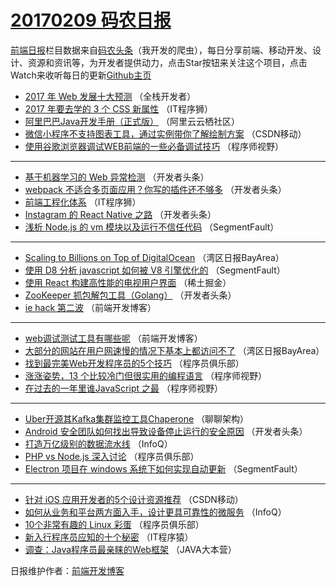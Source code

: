 # [20170209 码农日报](http://hao.caibaojian.com/date/2017/02/09)

[前端日报](http://caibaojian.com/c/news)栏目数据来自[码农头条](http://hao.caibaojian.com/)（我开发的爬虫），每日分享前端、移动开发、设计、资源和资讯等，为开发者提供动力，点击Star按钮来关注这个项目，点击Watch来收听每日的更新[Github主页](https://github.com/kujian/frontendDaily)
* [2017 年 Web 发展十大预测](http://hao.caibaojian.com/25460.html) （全栈开发者）
* [2017 年要去学的 3 个 CSS 新属性](http://hao.caibaojian.com/25533.html) （IT程序狮）
* [阿里巴巴Java开发手册（正式版）](http://hao.caibaojian.com/25476.html) （阿里云云栖社区）
* [微信小程序不支持图表工具，通过实例带你了解绘制方案](http://hao.caibaojian.com/25480.html) （CSDN移动）
* [使用谷歌浏览器调试WEB前端的一些必备调试技巧](http://hao.caibaojian.com/25522.html) （程序师视野）

***
* [基于机器学习的 Web 异常检测](http://hao.caibaojian.com/25495.html) （开发者头条）
* [webpack 不适合多页面应用？你写的插件还不够多](http://hao.caibaojian.com/25497.html) （开发者头条）
* [前端工程化体系](http://hao.caibaojian.com/25535.html) （IT程序狮）
* [Instagram 的 React Native 之路](http://hao.caibaojian.com/25499.html) （开发者头条）
* [浅析 Node.js 的 vm 模块以及运行不信任代码](http://hao.caibaojian.com/25519.html) （SegmentFault）

***
* [Scaling to Billions on Top of DigitalOcean](http://hao.caibaojian.com/25462.html) （湾区日报BayArea）
* [使用 D8 分析 javascript 如何被 V8 引擎优化的](http://hao.caibaojian.com/25520.html) （SegmentFault）
* [使用 React 构建高性能的电视用户界面](http://hao.caibaojian.com/25543.html) （稀土掘金）
* [ZooKeeper 抓包解包工具（Golang）](http://hao.caibaojian.com/25492.html) （开发者头条）
* [ie hack 第二波](http://hao.caibaojian.com/25536.html) （前端开发博客）

***
* [web调试测试工具有哪些呢](http://hao.caibaojian.com/25537.html) （前端开发博客）
* [大部分的网站在用户网速慢的情况下基本上都访问不了](http://hao.caibaojian.com/25463.html) （湾区日报BayArea）
* [找到最完美Web开发程序员的5个技巧](http://hao.caibaojian.com/25489.html) （程序员俱乐部）
* [涨涨姿势，13 个比较冷门但很实用的编程语言](http://hao.caibaojian.com/25521.html) （程序师视野）
* [在过去的一年里谁JavaScript 之最](http://hao.caibaojian.com/25523.html) （程序师视野）

***
* [Uber开源其Kafka集群监控工具Chaperone](http://hao.caibaojian.com/25471.html) （聊聊架构）
* [Android 安全团队如何找出导致设备停止运行的安全原因](http://hao.caibaojian.com/25496.html) （开发者头条）
* [打造万亿级别的数据流水线](http://hao.caibaojian.com/25453.html) （InfoQ）
* [PHP vs Node.js 深入讨论](http://hao.caibaojian.com/25487.html) （程序员俱乐部）
* [Electron 项目在 windows 系统下如何实现自动更新](http://hao.caibaojian.com/25518.html) （SegmentFault）

***
* [针对 iOS 应用开发者的5个设计资源推荐](http://hao.caibaojian.com/25478.html) （CSDN移动）
* [如何从业务和平台两方面入手，设计更具可靠性的微服务](http://hao.caibaojian.com/25455.html) （InfoQ）
* [10个非常有趣的 Linux 彩蛋](http://hao.caibaojian.com/25490.html) （程序员俱乐部）
* [新入行程序员应知的十个秘密](http://hao.caibaojian.com/25502.html) （IT程序猿）
* [调查：Java程序员最亲睐的Web框架](http://hao.caibaojian.com/25483.html) （JAVA大本营）

日报维护作者：[前端开发博客](http://caibaojian.com/) 